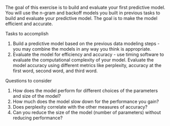 The goal of this exercise is to build and evaluate your first predictive model. You will use the n-gram and backoff models you built in previous tasks to build and evaluate your predictive model. The goal is to make the model efficient and accurate.  

Tasks to accomplish  

1. Build a predictive model based on the previous data modeling steps - you may combine the models in any way you think is appropriate.  
2. Evaluate the model for efficiency and accuracy - use timing software to evaluate the computational complexity of your model. Evaluate the model accuracy using different metrics like perplexity, accuracy at the first word, second word, and third word.  

Questions to consider  

1. How does the model perform for different choices of the parameters and size of the model?  
2. How much does the model slow down for the performance you gain?  
3. Does perplexity correlate with the other measures of accuracy?  
4. Can you reduce the size of the model (number of parameters) without reducing performance?  
